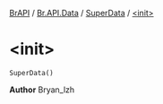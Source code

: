 [BrAPI](../../index.md) / [Br.API.Data](../index.md) / [SuperData](index.md) / [&lt;init&gt;](./-init-.md)

# &lt;init&gt;

`SuperData()`

**Author**
Bryan_lzh


